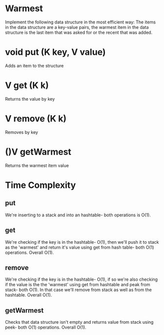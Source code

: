 # Warmest 
Implement the following data structure in the most efficient way:
The items in the data structure are a key-value pairs, the warmest item in the data structure is the last item that was asked for or the recent that was added.
# void put (K key, V value)
Adds an item to the structure
# V get (K k)
Returns the value by key
# V remove (K k)
Removes by key
# ()V getWarmest
Returns the warmest item value


# Time Complexity
## put 
We're inserting to a stack and into an hashtable- both operations is O(1).
## get
We're checking if the key is in the hashtable- O(1), then we'll push it to stack as the 'warmest' and return it's value using get from hash table- both O(1) operations. Overall O(1).
## remove
We're checking if the key is in the hashtable- O(1), if so we're also checking if the value is the the 'warmest' using get from hashtable and peak from stack- both O(1). In that case we'll remove from stack as well as from the hashtable. Overall O(1).
## getWarmest
Checks that data structure isn't empty and returns value from stack using peek- both O(1) operations. Overall O(1).
